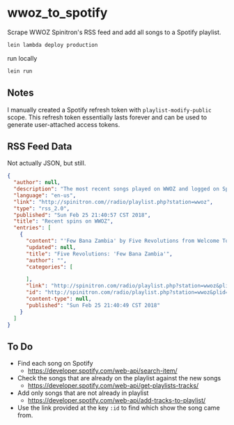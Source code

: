 # wwoz_to_spotify

Scrape WWOZ Spinitron's RSS feed and add all songs to a Spotify playlist.

```bash
lein lambda deploy production
```

run locally

```bash
lein run
```

## Notes

I manually created a Spotify refresh token with `playlist-modify-public` scope. This refresh token essentially lasts forever and can be used to generate user-attached access tokens.

## RSS Feed Data

Not actually JSON, but still.

```json
{
  "author": null,
  "description": "The most recent songs played on WWOZ and logged on Spinitron, WWOZ's playlist handling service provider.",
  "language": "en-us",
  "link": "http://spinitron.com//radio/playlist.php?station=wwoz",
  "type": "rss_2.0",
  "published": "Sun Feb 25 21:40:57 CST 2018",
  "title": "Recent spins on WWOZ",
  "entries": [
    {
      "content": "'Few Bana Zambia' by Five Revolutions from Welcome To Zamrock! How Zambia's Liberation Led To A Rock Revolu  spun at 9:40pm CST Sun Feb 25th 2018 by WWOZ Programming on Spirits of Congo Square with Baba Geno, WWOZ New Orleans",
      "updated": null,
      "title": "Five Revolutions: 'Few Bana Zambia'",
      "author": "",
      "categories": [

      ],
      "link": "http://spinitron.com/radio/playlist.php?station=wwoz&plid=24413#468935",
      "id": "http://spinitron.com/radio/playlist.php?station=wwoz&plid=24413#468935",
      "content-type": null,
      "published": "Sun Feb 25 21:40:49 CST 2018"
    }
  ]
}
```

## To Do

- Find each song on Spotify
  - https://developer.spotify.com/web-api/search-item/
- Check the songs that are already on the playlist against the new songs
  - https://developer.spotify.com/web-api/get-playlists-tracks/
- Add only songs that are not already in playlist
  - https://developer.spotify.com/web-api/add-tracks-to-playlist/
- Use the link provided at the key `:id` to find which show the song came from.
